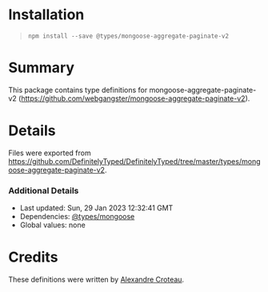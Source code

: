 # Installation
> `npm install --save @types/mongoose-aggregate-paginate-v2`

# Summary
This package contains type definitions for mongoose-aggregate-paginate-v2 (https://github.com/webgangster/mongoose-aggregate-paginate-v2).

# Details
Files were exported from https://github.com/DefinitelyTyped/DefinitelyTyped/tree/master/types/mongoose-aggregate-paginate-v2.

### Additional Details
 * Last updated: Sun, 29 Jan 2023 12:32:41 GMT
 * Dependencies: [@types/mongoose](https://npmjs.com/package/@types/mongoose)
 * Global values: none

# Credits
These definitions were written by [Alexandre Croteau](https://github.com/acrilex1).
